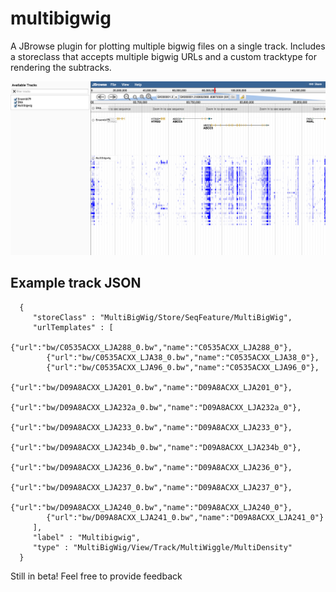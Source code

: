 # multibigwig

A JBrowse plugin for plotting multiple bigwig files on a single track. Includes a storeclass
that accepts multiple bigwig URLs and a custom tracktype for rendering the subtracks.


![](img/out.png)


## Example track JSON

      {
         "storeClass" : "MultiBigWig/Store/SeqFeature/MultiBigWig",
         "urlTemplates" : [
            {"url":"bw/C0535ACXX_LJA288_0.bw","name":"C0535ACXX_LJA288_0"},
            {"url":"bw/C0535ACXX_LJA38_0.bw","name":"C0535ACXX_LJA38_0"},
            {"url":"bw/C0535ACXX_LJA96_0.bw","name":"C0535ACXX_LJA96_0"},
            {"url":"bw/D09A8ACXX_LJA201_0.bw","name":"D09A8ACXX_LJA201_0"},
            {"url":"bw/D09A8ACXX_LJA232a_0.bw","name":"D09A8ACXX_LJA232a_0"},
            {"url":"bw/D09A8ACXX_LJA233_0.bw","name":"D09A8ACXX_LJA233_0"},
            {"url":"bw/D09A8ACXX_LJA234b_0.bw","name":"D09A8ACXX_LJA234b_0"},
            {"url":"bw/D09A8ACXX_LJA236_0.bw","name":"D09A8ACXX_LJA236_0"},
            {"url":"bw/D09A8ACXX_LJA237_0.bw","name":"D09A8ACXX_LJA237_0"},
            {"url":"bw/D09A8ACXX_LJA240_0.bw","name":"D09A8ACXX_LJA240_0"},
            {"url":"bw/D09A8ACXX_LJA241_0.bw","name":"D09A8ACXX_LJA241_0"}
         ],
         "label" : "Multibigwig",
         "type" : "MultiBigWig/View/Track/MultiWiggle/MultiDensity"
      }


Still in beta! Feel free to provide feedback
